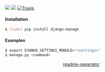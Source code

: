 <!--
https://pypi.org/project/readme-generator/
-->

[![](https://img.shields.io/badge/language-Python-blue.svg?longCache=True)]()
[![](https://img.shields.io/pypi/v/django-manage.svg?maxAge=3600)](https://pypi.org/project/django-manage/)
[![Travis](https://api.travis-ci.org/looking-for-a-job/django-manage.py.svg?branch=master)](https://travis-ci.org/looking-for-a-job/django-manage.py/)

#### Installation
```bash
$ [sudo] pip install django-manage
```

#### Examples
```bash
$ export DJANGO_SETTINGS_MODULE="<settings>"
$ manage.py <command>
```

<p align="center">
    <a href="https://pypi.org/project/readme-generator/">readme-generator</a>
</p>